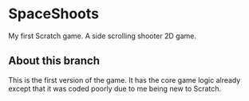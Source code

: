 # SpaceShoots
My first Scratch game. A side scrolling shooter 2D game.

## About this branch

This is the first version of the game. It has the core game logic already except that it was coded poorly due to me being new to Scratch.
